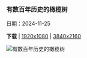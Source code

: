 ### 有数百年历史的橄榄树

日期：2024-11-25

**下载**  |  [1920x1080](https://cn.bing.com/th?id=OHR.TrulliGrove_ZH-CN9519400567_1920x1080.jpg)  |  [3840x2160](https://cn.bing.com/th?id=OHR.TrulliGrove_ZH-CN9519400567_UHD.jpg)

![有数百年历史的橄榄树](https://cn.bing.com/th?id=OHR.TrulliGrove_ZH-CN9519400567_1920x1080.jpg "橄榄树林，伊特里亚山谷，普利亚，意大利 (© Massimo Santi/Shutterstock)")

